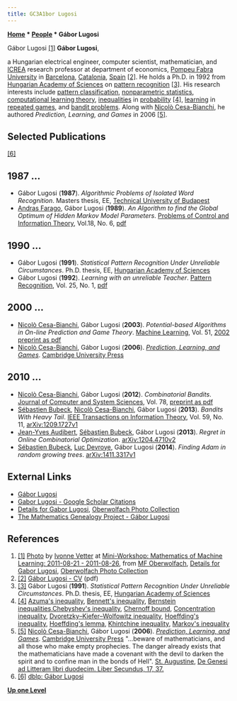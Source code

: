 ```yaml
---
title: GC3A1bor Lugosi
---
```

**[Home](Home "Home") * [People](People "People") * Gábor Lugosi**

[](http://owpdb.mfo.de/detail?photo_id=14591) Gábor Lugosi <a id="cite-note-1" href="#cite-ref-1">[1]</a>
**Gábor Lugosi**,

a Hungarian electrical engineer, computer scientist, mathematician, and [ICREA](https://en.wikipedia.org/wiki/Catalan_Institution_for_Research_and_Advanced_Studies) research professor at department of economics, [Pompeu Fabra University](https://en.wikipedia.org/wiki/Pompeu_Fabra_University) in [Barcelona](https://en.wikipedia.org/wiki/Barcelona), [Catalonia](https://en.wikipedia.org/wiki/Catalonia), [Spain](https://en.wikipedia.org/wiki/Spain) <a id="cite-note-2" href="#cite-ref-2">[2]</a>. He holds a Ph.D. in 1992 from [Hungarian Academy of Sciences](https://en.wikipedia.org/wiki/Hungarian_Academy_of_Sciences) on [pattern recognition](Pattern_Recognition "Pattern Recognition") <a id="cite-note-3" href="#cite-ref-3">[3]</a>. His research interests include [pattern classification](https://en.wikipedia.org/wiki/Statistical_classification), [nonparametric statistics](https://en.wikipedia.org/wiki/Nonparametric_statistics), [computational learning theory](https://en.wikipedia.org/wiki/Computational_learning_theory), [inequalities](https://en.wikipedia.org/wiki/Inequality) in [probability](https://en.wikipedia.org/wiki/Probability_theory) <a id="cite-note-4" href="#cite-ref-4">[4]</a>, [learning](Learning "Learning") in [repeated games](https://en.wikipedia.org/wiki/Repeated_game), and [bandit problems](https://en.wikipedia.org/wiki/Multi-armed_bandit). Along with [Nicolò Cesa-Bianchi](Nicol%C3%B2_Cesa-Bianchi "Nicolò Cesa-Bianchi"), he authored *Prediction, Learning, and Games* in 2006 <a id="cite-note-5" href="#cite-ref-5">[5]</a>.

## Selected Publications

<a id="cite-note-6" href="#cite-ref-6">[6]</a>

## 1987 ...

- Gábor Lugosi (**1987**). *Algorithmic Problems of Isolated Word Recognition*. Masters thesis, EE, [Technical University of Budapest](https://en.wikipedia.org/wiki/Budapest_University_of_Technology_and_Economics)
- [Andras Farago](https://explorer.utdallas.edu/editprofile.php?pid=1256), Gábor Lugosi (**1989**). *An Algorithm to find the Global Optimum of Hidden Markov Model Parameters*. [Problems of Control and Information Theory](http://catalog.hathitrust.org/Record/000676249), Vol.18, No. 6, [pdf](http://tukey.upf.edu/~lugosi/hmm.pdf)

## 1990 ...

- Gábor Lugosi (**1991**). *Statistical Pattern Recognition Under Unreliable Circumstances*. Ph.D. thesis, EE, [Hungarian Academy of Sciences](https://en.wikipedia.org/wiki/Hungarian_Academy_of_Sciences)
- Gábor Lugosi (**1992**). *Learning with an unreliable Teacher*. [Pattern Recognition](http://www.journals.elsevier.com/pattern-recognition/), Vol. 25, No. 1, [pdf](http://www.econ.upf.edu/~lugosi/lyingteacher.pdf)

## 2000 ...

- [Nicolò Cesa-Bianchi](Nicol%C3%B2_Cesa-Bianchi "Nicolò Cesa-Bianchi"), Gábor Lugosi (**2003**). *Potential-based Algorithms in On-line Prediction and Game Theory*. [Machine Learning](https://en.wikipedia.org/wiki/Machine_Learning_%28journal%29), Vol. 51, [2002 preprint as pdf](http://www.econ.upf.edu/~lugosi/potential.pdf)
- [Nicolò Cesa-Bianchi](Nicol%C3%B2_Cesa-Bianchi "Nicolò Cesa-Bianchi"), Gábor Lugosi (**2006**). *[Prediction, Learning, and Games](http://homes.di.unimi.it/cesa-bianchi/predbook/)*. [Cambridge University Press](https://en.wikipedia.org/wiki/Cambridge_University_Press)

## 2010 ...

- [Nicolò Cesa-Bianchi](Nicol%C3%B2_Cesa-Bianchi "Nicolò Cesa-Bianchi"), Gábor Lugosi (**2012**). *Combinatorial Bandits*. [Journal of Computer and System Sciences](http://www.journals.elsevier.com/journal-of-computer-and-system-sciences/), Vol. 78, [preprint as pdf](http://www.econ.upf.edu/~lugosi/comband.pdf)
- [Sébastien Bubeck](index.php?title=S%C3%A9bastien_Bubeck&action=edit&redlink=1 "Sébastien Bubeck (page does not exist)"), [Nicolò Cesa-Bianchi](Nicol%C3%B2_Cesa-Bianchi "Nicolò Cesa-Bianchi"), Gábor Lugosi (**2013**). *Bandits With Heavy Tail*. [IEEE Transactions on Information Theory](IEEE#TIT "IEEE"), Vol. 59, No. 11, [arXiv:1209.1727v1](http://arxiv.org/abs/1209.1727v1)
- [Jean-Yves Audibert](Jean-Yves_Audibert "Jean-Yves Audibert"), [Sébastien Bubeck](index.php?title=S%C3%A9bastien_Bubeck&action=edit&redlink=1 "Sébastien Bubeck (page does not exist)"), Gábor Lugosi (**2013**). *Regret in Online Combinatorial Optimization*. [arXiv:1204.4710v2](http://arxiv.org/abs/1204.4710v2)
- [Sébastien Bubeck](index.php?title=S%C3%A9bastien_Bubeck&action=edit&redlink=1 "Sébastien Bubeck (page does not exist)"), [Luc Devroye](Mathematician#LDevroye "Mathematician"), Gábor Lugosi (**2014**). *Finding Adam in random growing trees*. [arXiv:1411.3317v1](http://arxiv.org/abs/1411.3317)

## External Links

- [Gábor Lugosi](http://www.econ.upf.edu/~lugosi/)
- [Gabor Lugosi - Google Scholar Citations](https://scholar.google.com/citations?user=WgPhMfwAAAAJ&hl=en)
- [Details for Gabor Lugosi](http://owpdb.mfo.de/person_detail?id=7250), [Oberwolfach Photo Collection](http://owpdb.mfo.de/)
- [The Mathematics Genealogy Project - Gábor Lugosi](https://genealogy.math.ndsu.nodak.edu/id.php?id=163635)

## References

1. <a id="cite-ref-1" href="#cite-note-1">[1]</a> [Photo](http://owpdb.mfo.de/detail?photo_id=14591) by [Ivonne Vetter](http://owpdb.mfo.de/person_detail?id=9277) at [Mini-Workshop: Mathematics of Machine Learning: 2011-08-21 - 2011-08-26](http://owpdb.mfo.de/show_workshop?id=905), from [MF Oberwolfach](https://en.wikipedia.org/wiki/Mathematical_Research_Institute_of_Oberwolfach), [Details for Gabor Lugosi](http://owpdb.mfo.de/person_detail?id=7250), [Oberwolfach Photo Collection](http://owpdb.mfo.de/)
1. <a id="cite-ref-2" href="#cite-note-2">[2]</a> [Gábor Lugosi - CV](http://www.econ.upf.edu/docs/cvs/p1459.pdf) (pdf)
1. <a id="cite-ref-3" href="#cite-note-3">[3]</a> Gábor Lugosi (**1991**). *Statistical Pattern Recognition Under Unreliable Circumstances*. Ph.D. thesis, EE, [Hungarian Academy of Sciences](https://en.wikipedia.org/wiki/Hungarian_Academy_of_Sciences)
1. <a id="cite-ref-4" href="#cite-note-4">[4]</a> [Azuma's inequality](https://en.wikipedia.org/wiki/Azuma%27s_inequality), [Bennett's inequality](https://en.wikipedia.org/wiki/Bennett%27s_inequality), [Bernstein inequalities](https://en.wikipedia.org/wiki/Bernstein_inequalities_%28probability_theory%29),[Chebyshev's inequality](https://en.wikipedia.org/wiki/Chebyshev%27s_inequality), [Chernoff bound](https://en.wikipedia.org/wiki/Chernoff_bound), [Concentration inequality](https://en.wikipedia.org/wiki/Concentration_inequality), [Dvoretzky–Kiefer–Wolfowitz inequality](https://en.wikipedia.org/wiki/Dvoretzky%E2%80%93Kiefer%E2%80%93Wolfowitz_inequality), [Hoeffding's inequality](https://en.wikipedia.org/wiki/Hoeffding%27s_inequality), [Hoeffding's lemma](https://en.wikipedia.org/wiki/Hoeffding%27s_lemma), [Khintchine inequality](https://en.wikipedia.org/wiki/Khintchine_inequality), [Markov's inequality](https://en.wikipedia.org/wiki/Markov%27s_inequality)
1. <a id="cite-ref-5" href="#cite-note-5">[5]</a> [Nicolò Cesa-Bianchi](Nicol%C3%B2_Cesa-Bianchi "Nicolò Cesa-Bianchi"), Gábor Lugosi (**2006**). *[Prediction, Learning, and Games](http://homes.di.unimi.it/cesa-bianchi/predbook/)*. [Cambridge University Press](https://en.wikipedia.org/wiki/Cambridge_University_Press)
   "...beware of mathematicians, and all those who make empty prophecies. The danger already exists that the mathematicians have made a covenant with the devil to darken the spirit and to confine man in the bonds of Hell". [St. Augustine](https://en.wikipedia.org/wiki/Augustine_of_Hippo), [De Genesi ad Litteram libri duodecim. Liber Secundus, 17, 37.](http://www.augustinus.it/latino/genesi_lettera/genesi_lettera_02.htm)
1. <a id="cite-ref-6" href="#cite-note-6">[6]</a> [dblp: Gábor Lugosi](http://dblp.uni-trier.de/pers/hd/l/Lugosi:G=aacute=bor)

**[Up one Level](People "People")**

